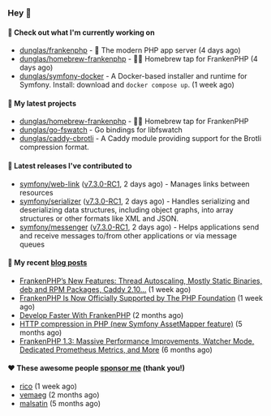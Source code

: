 ### Hey 👋

#### 👷 Check out what I'm currently working on

- [dunglas/frankenphp](https://github.com/dunglas/frankenphp) - 🧟 The modern PHP app server (4 days ago)
- [dunglas/homebrew-frankenphp](https://github.com/dunglas/homebrew-frankenphp) - 🍺🧟 Homebrew tap for FrankenPHP (4 days ago)
- [dunglas/symfony-docker](https://github.com/dunglas/symfony-docker) - A Docker-based installer and runtime for Symfony. Install: download and `docker compose up`. (1 week ago)

#### 🌱 My latest projects

- [dunglas/homebrew-frankenphp](https://github.com/dunglas/homebrew-frankenphp) - 🍺🧟 Homebrew tap for FrankenPHP
- [dunglas/go-fswatch](https://github.com/dunglas/go-fswatch) - Go bindings for libfswatch
- [dunglas/caddy-cbrotli](https://github.com/dunglas/caddy-cbrotli) - A Caddy module providing support for the Brotli compression format.

#### 🔭 Latest releases I've contributed to

- [symfony/web-link](https://github.com/symfony/web-link) ([v7.3.0-RC1](https://github.com/symfony/web-link/releases/tag/v7.3.0-RC1), 2 days ago) - Manages links between resources
- [symfony/serializer](https://github.com/symfony/serializer) ([v7.3.0-RC1](https://github.com/symfony/serializer/releases/tag/v7.3.0-RC1), 2 days ago) - Handles serializing and deserializing data structures, including object graphs, into array structures or other formats like XML and JSON.
- [symfony/messenger](https://github.com/symfony/messenger) ([v7.3.0-RC1](https://github.com/symfony/messenger/releases/tag/v7.3.0-RC1), 2 days ago) - Helps applications send and receive messages to/from other applications or via message queues

#### 📜 My recent [blog posts](https://dunglas.fr)

- [FrankenPHP’s New Features: Thread Autoscaling, Mostly Static Binaries, deb and RPM Packages, Caddy 2.10…](https://dunglas.dev/2025/05/frankenphps-new-features-thread-autoscaling-mostly-static-binaries-deb-and-rpm-packages-caddy-2-10/) (1 week ago)
- [FrankenPHP Is Now Officially Supported by The PHP Foundation](https://dunglas.dev/2025/05/frankenphp-is-now-officially-supported-by-the-php-foundation/) (1 week ago)
- [Develop Faster With FrankenPHP](https://dunglas.dev/2025/03/develop-faster-with-frankenphp/) (2 months ago)
- [HTTP compression in PHP (new Symfony AssetMapper feature)](https://dunglas.dev/2024/12/http-compression-in-php-new-symfony-assetmapper-feature/) (5 months ago)
- [FrankenPHP 1.3: Massive Performance Improvements, Watcher Mode, Dedicated Prometheus Metrics, and More](https://dunglas.dev/2024/11/frankenphp-1-3-massive-performance-improvements-watcher-mode-dedicated-prometheus-metrics-and-more/) (6 months ago)

#### ❤️ These awesome people [sponsor me](https://github.com/sponsors/dunglas) (thank you!)

- [rico](https://github.com/rico) (1 week ago)
- [vemaeg](https://github.com/vemaeg) (2 months ago)
- [malsatin](https://github.com/malsatin) (5 months ago)
